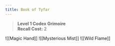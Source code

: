 ```yaml
---
title: Book of Tyfar
---
```

> **Level 1 Codex Grimoire**  
> **Recall Cost:** 2

![[Magic Hand]]
![[Mysterious Mist]]
![[Wild Flame]]

